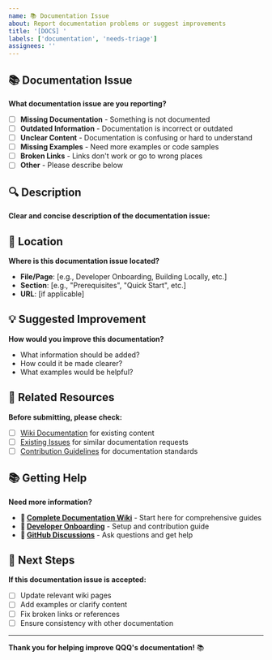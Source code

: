 ```yaml
---
name: 📚 Documentation Issue
about: Report documentation problems or suggest improvements
title: '[DOCS] '
labels: ['documentation', 'needs-triage']
assignees: ''
---
```


## 📚 Documentation Issue

**What documentation issue are you reporting?**

- [ ] **Missing Documentation** - Something is not documented
- [ ] **Outdated Information** - Documentation is incorrect or outdated
- [ ] **Unclear Content** - Documentation is confusing or hard to understand
- [ ] **Missing Examples** - Need more examples or code samples
- [ ] **Broken Links** - Links don't work or go to wrong places
- [ ] **Other** - Please describe below

## 🔍 Description

**Clear and concise description of the documentation issue:**

## 📍 Location

**Where is this documentation issue located?**
- **File/Page**: [e.g., Developer Onboarding, Building Locally, etc.]
- **Section**: [e.g., "Prerequisites", "Quick Start", etc.]
- **URL**: [if applicable]

## 💡 Suggested Improvement

**How would you improve this documentation?**
- What information should be added?
- How could it be made clearer?
- What examples would be helpful?

## 🔗 Related Resources

**Before submitting, please check:**
- [ ] [Wiki Documentation](https://github.com/Kingsrook/qqq/wiki) for existing content
- [ ] [Existing Issues](https://github.com/Kingsrook/qqq/issues) for similar documentation requests
- [ ] [Contribution Guidelines](https://github.com/Kingsrook/qqq/wiki/Contribution-Guidelines) for documentation standards

## 📚 Getting Help

**Need more information?**
- **📖 [Complete Documentation Wiki](https://github.com/Kingsrook/qqq/wiki)** - Start here for comprehensive guides
- **🔧 [Developer Onboarding](https://github.com/Kingsrook/qqq/wiki/Developer-Onboarding)** - Setup and contribution guide
- **💬 [GitHub Discussions](https://github.com/Kingsrook/qqq/discussions)** - Ask questions and get help

## 🎯 Next Steps

**If this documentation issue is accepted:**
- [ ] Update relevant wiki pages
- [ ] Add examples or clarify content
- [ ] Fix broken links or references
- [ ] Ensure consistency with other documentation

---

**Thank you for helping improve QQQ's documentation!** 📚
